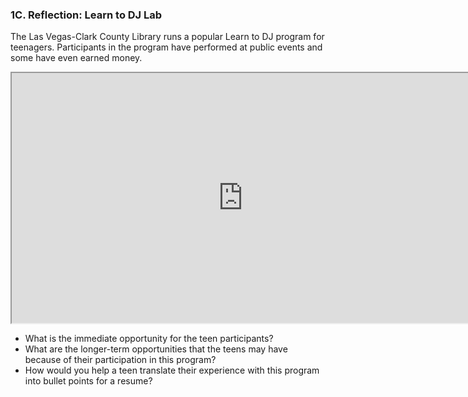 ### 1C. Reflection: Learn to DJ Lab
<p>The Las Vegas-Clark County Library runs a popular Learn to DJ program for teenagers. Participants in the program have performed at public events and some have even earned money.</p>

<iframe width="740" height="400" border="none" src="https://www.youtube.com/embed/ukdUrfo6LVM">
</iframe>

* What is the immediate opportunity for the teen participants?
* What are the longer-term opportunities that the teens may have because of their participation in this program?
* How would you help a teen translate their experience with this program into bullet points for a resume?


